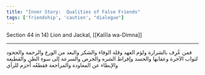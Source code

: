 ```yaml
---
title: "Inner Story:  Qualities of False Friends"
tags: ['friendship', 'caution', "dialogue"]
---
```


 Section 44 in 14) Lion and Jackal, [[Kalīla wa-Dimna]]

---
فمن عُرِف بالشرارة ولؤم العهد وقلة الوفاء والشكر والبعد من الورع والرحمة والجحود لثواب الآخرة وعقابها والحسد وإفراط الشره والحرص والسرعة إلى سوءِ الظن والقطيعة والإبطاء عن المعاودة والمراجعة فقطعُه أحزم للرأي
